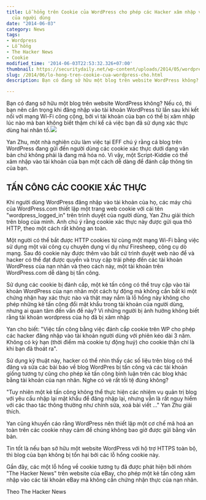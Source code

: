 ```yaml
---
title: Lỗ hổng trên Cookie của WordPress cho phép các Hacker xâm nhập vào tài khoản
  của người dùng
date: "2014-06-03"
category: News
tags:
- Wordpress
- Lỗ hổng
- The Hacker News
- Cookie
modified_time: '2014-06-03T22:53:32.326+07:00'
thumbnail: https://securitydaily.net/wp-content/uploads/2014/05/wordpress-hacking-exploit.jpg
slug: /2014/06/lo-hong-tren-cookie-cua-wordpress-cho.html
description: Bạn có đang sở hữu một blog trên website WordPress không? Nếu có, thì bạn nên cẩn trọng khi đăng nhập vào tài khoản WordPress từ lần sau khi kết nối với mạng Wi-Fi công cộng, bởi vì tài khoản của bạn có thể bị xâm nhập lúc nào mà ban không biết thậm chí kể cả việc bạn đã sử dụng xác thực dùng hai nhân tố.

---
```


Bạn có đang sở hữu một blog trên website WordPress không? Nếu có, thì bạn nên cẩn trọng khi đăng nhập vào tài khoản WordPress từ lần sau khi kết nối với mạng Wi-Fi công cộng, bởi vì tài khoản của bạn có thể bị xâm nhập lúc nào mà ban không biết thậm chí kể cả việc bạn đã sử dụng xác thực dùng hai nhân tố.[![](https://securitydaily.net/wp-content/uploads/2014/05/wordpress-hacking-exploit-700x393.jpg)](https://securitydaily.net/wp-content/uploads/2014/05/wordpress-hacking-exploit.jpg)

Yan Zhu, một nhà nghiên cứu làm việc tại EFF chú ý rằng cá blog trên WordPress đang gửi đến người dùng các cookie xác thực dưới dạng văn bản chứ không phải là đang mã hóa nó. Vì vậy, một Script-Kiddie có thể xâm nhập vào tài khoản của bạn một cách dễ dàng để đánh cắp thông tin của bạn.

## TẤN CÔNG CÁC COOKIE XÁC THỰC ##
Khi người dùng WordPress đăng nhập vào tài khoản của họ, các máy chủ của WordPress.com thiết lập một trang web cookie với cái tên "wordpress_logged_in" trên trình duyệt của người dùng, Yan Zhu giải thích trên blog của mình. Anh chú ý rằng cookie xác thực này được gửi qua thô HTTP, theo một cách rất không an toàn.

Một người có thể bắt được HTTP cookies từ cùng một mạng Wi-Fi bằng việc sử dụng một vài công cụ chuyên dụng ví dụ như Firesheep, công cụ dò mạng. Sau đó cookie này được thêm vào bất cứ trình duyệt web nào để và hacker có thể đạt được quyền và truy cập trái phép đến các tài khoản WordPress của nạn nhân và theo cách này, một tài khoản trên WordPress.com dễ dàng bị tấn công.


Sử dụng các cookie bị đánh cắp, một kẻ tấn công có thể truy cập vào tài khoản WordPress của nạn nhân một cách tự động mà không cần bất kì một chứng nhận hay xác thực nào và thật may nắm là lỗ hổng này không cho phép những kẻ tấn công đổi mật khẩu trong tài khoản của người dùng, nhưng ai quan tâm đến vấn đề này? Vì những người bị ảnh hưởng không biết rằng tài khoản wordpress của họ đã bị xâm nhập

Yan cho biết: "Việc tấn công bằng việc đánh cắp cookie trên WP cho phép các hacker đăng nhập vào tài khoản người dùng với phiên kéo dài 3 năm. Không có kỳ hạn (thời điểm mà cookie tự động huỷ) cho cookie thận chí là khi bạn đã thoát ra".

Sử dụng kỹ thuật này, hacker có thể nhìn thấy các số liệu trên blog có thể đăng và sửa các bài báo về blog WordPres bị tấn công và các tài khoản giống tương tự cũng cho phép kẻ tấn công bình luận trên các blog khác bằng tài khoản của nạn nhân. Nghe có vẻ rất tồi tệ đúng không?

"Tuy nhiên một kẻ tấn công không thể thực hiện các nhiệm vụ quản trị blog với yêu cầu nhập lại mật khẩu để đăng nhập lại, nhưng vẫn là rất nguy hiểm với các thao tác thông thường như chỉnh sửa, xoá bài viết …" Yan Zhu giải thích.

Yan cũng khuyến cáo rằng WordPress nên thiết lập một cơ chế mã hoá an toàn trên các cookie nhạy cảm để chúng không bao giờ được gửi bằng văn bản.

Tin tốt là nếu bạn sở hữu một website WordPress với hộ trợ HTTPS toàn bộ, thì blog của bạn không bị tổn hại bởi các lỗ hổng cookie này.

Gần đây, các một lỗ hổng về cookie tương tụ đã được phát hiện bởi nhóm "The Hacker News" trên website của eBay, cho phép một kẻ tấn công xâm nhập vào các tài khoản eBay mà không cần chứng nhận thực  của nạn nhân.

Theo The Hacker News
